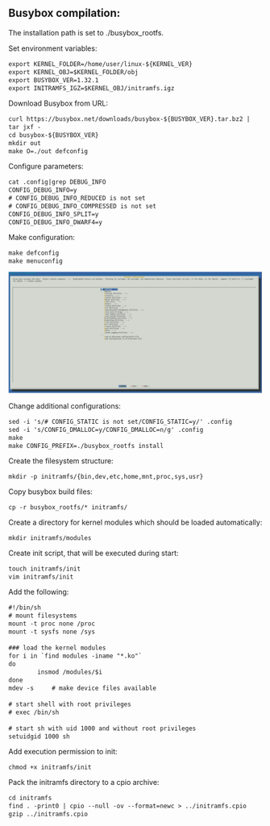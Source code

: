 
## Busybox compilation:
The installation path is set to ./busybox_rootfs.

Set environment variables:
```
export KERNEL_FOLDER=/home/user/linux-${KERNEL_VER}
export KERNEL_OBJ=$KERNEL_FOLDER/obj
export BUSYBOX_VER=1.32.1
export INITRAMFS_IGZ=$KERNEL_OBJ/initramfs.igz
```

Download Busybox from URL:
```
curl https://busybox.net/downloads/busybox-${BUSYBOX_VER}.tar.bz2 | tar jxf -
cd busybox-${BUSYBOX_VER}
mkdir out
make O=./out defconfig
```

Configure parameters:
```
cat .config|grep DEBUG_INFO
CONFIG_DEBUG_INFO=y
# CONFIG_DEBUG_INFO_REDUCED is not set
# CONFIG_DEBUG_INFO_COMPRESSED is not set
CONFIG_DEBUG_INFO_SPLIT=y
CONFIG_DEBUG_INFO_DWARF4=y
```

Make configuration:
```
make defconfig
make menuconfig
```

![busybox_01.png](./assets/busybox_01.png)


Change additional configurations:
```
sed -i 's/# CONFIG_STATIC is not set/CONFIG_STATIC=y/' .config
sed -i 's/CONFIG_DMALLOC=y/CONFIG_DMALLOC=n/g' .config
make
make CONFIG_PREFIX=./busybox_rootfs install
```

Create the filesystem structure:
```
mkdir -p initramfs/{bin,dev,etc,home,mnt,proc,sys,usr}
```

Copy busybox build files:
```
cp -r busybox_rootfs/* initramfs/
```

Create a directory for kernel modules which should be loaded automatically:
```
mkdir initramfs/modules
```

Create init script, that will be executed during start:
```
touch initramfs/init
vim initramfs/init
```

Add the following:
```
#!/bin/sh
# mount filesystems
mount -t proc none /proc
mount -t sysfs none /sys

### load the kernel modules
for i in `find modules -iname "*.ko"`
do
    	insmod /modules/$i
done
mdev -s 	# make device files available

# start shell with root privileges
# exec /bin/sh

# start sh with uid 1000 and without root privileges
setuidgid 1000 sh
```

Add execution permission to init:

```
chmod +x initramfs/init
```


Pack the initramfs directory to a cpio archive:
```
cd initramfs
find . -print0 | cpio --null -ov --format=newc > ../initramfs.cpio
gzip ../initramfs.cpio
```



 